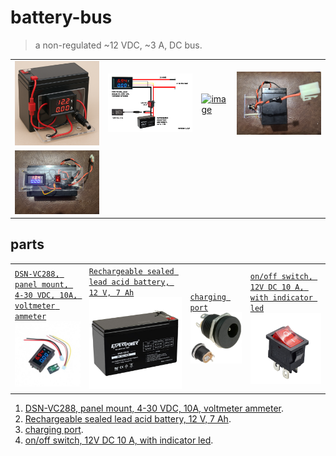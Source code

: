 # battery-bus

> a non-regulated ~12 VDC, ~3 A, DC bus.

|   |   |   |   |
| --- | --- | --- | --- |
| [![image](https://github.com/kamangir/assets2/raw/main/battery-bus/concept.png?raw=true)](https://github.com/kamangir/assets2/raw/main/battery-bus/concept.png?raw=true) | [![image](https://github.com/kamangir/bluer-designs//blob/main/battery-bus/electrical/wiring.png?raw=true)](https://github.com/kamangir/bluer-designs//blob/main/battery-bus/electrical/wiring.svg) | [![image](https://github.com/kamangir/assets2/raw/main/battery-bus/20251007_220520.jpg?raw=true)](https://github.com/kamangir/assets2/raw/main/battery-bus/20251007_220520.jpg?raw=true) | [![image](https://github.com/kamangir/assets2/raw/main/battery-bus/20251007_220601.jpg?raw=true)](https://github.com/kamangir/assets2/raw/main/battery-bus/20251007_220601.jpg?raw=true) |
| [![image](https://github.com/kamangir/assets2/raw/main/battery-bus/20251007_220642.jpg?raw=true)](https://github.com/kamangir/assets2/raw/main/battery-bus/20251007_220642.jpg?raw=true) |  |  |  |

## parts

|   |   |   |   |
| --- | --- | --- | --- |
| [`DSN-VC288, panel mount, 4-30 VDC, 10A, voltmeter ammeter`](./parts/dsn-vc288.md) [![image](https://github.com/kamangir/assets2/raw/main/bluer-sbc/parts/dsn-vc288.jpg?raw=true)](./parts/dsn-vc288.md)  | [`Rechargeable sealed lead acid battery, 12 V, 7 Ah`](./parts/SLA-Battery.md) [![image](https://github.com/kamangir/assets2/raw/main/bluer-sbc/parts/battery.png?raw=true)](./parts/SLA-Battery.md)  | [`charging port`](./parts/charging-port.md) [![image](https://github.com/kamangir/assets2/raw/main/bluer-sbc/parts/charging-port.jpg?raw=true)](./parts/charging-port.md)  | [`on/off switch, 12V DC 10 A, with indicator led`](./parts/on-off-switch.md) [![image](https://github.com/kamangir/assets2/raw/main/bluer-sbc/parts/on-off-switch.png?raw=true)](./parts/on-off-switch.md)  |

1. [DSN-VC288, panel mount, 4-30 VDC, 10A, voltmeter ammeter](./parts/dsn-vc288.md).
1. [Rechargeable sealed lead acid battery, 12 V, 7 Ah](./parts/SLA-Battery.md).
1. [charging port](./parts/charging-port.md).
1. [on/off switch, 12V DC 10 A, with indicator led](./parts/on-off-switch.md).
